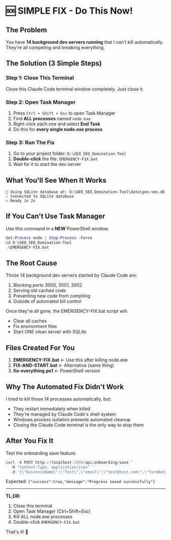 # 🆘 SIMPLE FIX - Do This Now!

## The Problem
You have **14 background dev servers running** that I can't kill automatically. They're all competing and breaking everything.

## The Solution (3 Simple Steps)

### Step 1: Close This Terminal
Close this Claude Code terminal window completely. Just close it.

### Step 2: Open Task Manager
1. Press `Ctrl + Shift + Esc` to open Task Manager
2. Find **ALL processes** named `node.exe`
3. Right-click each one and select **End Task**
4. Do this for **every single node.exe process**

### Step 3: Run The Fix
1. Go to your project folder: `D:\GEO_SEO_Domination-Tool`
2. **Double-click** the file: `EMERGENCY-FIX.bat`
3. Wait for it to start the dev server

## What You'll See When It Works

```
🔧 Using SQLite database at: D:\GEO_SEO_Domination-Tool\data\geo-seo.db
✓ Connected to SQLite database
✓ Ready in 2s
```

## If You Can't Use Task Manager

Use this command in a **NEW** PowerShell window:
```powershell
Get-Process node | Stop-Process -Force
cd D:\GEO_SEO_Domination-Tool
.\EMERGENCY-FIX.bat
```

## The Root Cause

Those 14 background dev servers started by Claude Code are:
1. Blocking ports 3000, 3001, 3002
2. Serving old cached code
3. Preventing new code from compiling
4. Outside of automated kill control

Once they're all gone, the EMERGENCY-FIX.bat script will:
- Clear all caches
- Fix environment files
- Start ONE clean server with SQLite

## Files Created For You

1. **EMERGENCY-FIX.bat** ← Use this after killing node.exe
2. **FIX-AND-START.bat** ← Alternative (same thing)
3. **fix-everything.ps1** ← PowerShell version

## Why The Automated Fix Didn't Work

I tried to kill those 14 processes automatically, but:
- They restart immediately when killed
- They're managed by Claude Code's shell system
- Windows process isolation prevents automated cleanup
- Closing the Claude Code terminal is the only way to stop them

## After You Fix It

Test the onboarding save feature:
```powershell
curl -X POST http://localhost:3000/api/onboarding/save `
  -H "Content-Type: application/json" `
  -d '{\"businessName\":\"Test\",\"email\":\"test@test.com\",\"formData\":{},\"currentStep\":1}'
```

Expected: `{"success":true,"message":"Progress saved successfully"}`

---

**TL;DR:**
1. Close this terminal
2. Open Task Manager (Ctrl+Shift+Esc)
3. Kill ALL node.exe processes
4. Double-click `EMERGENCY-FIX.bat`

That's it! 🎉
